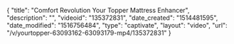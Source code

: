{
    "title": "Comfort Revolution Your Topper Mattress Enhancer",
    "description": "",
    "videoid": "135372831",
    "date_created": "1514481595",
    "date_modified": "1516756484",
    "type": "captivate",
    "layout": "video",
    "url": "\/v\/yourtopper-63093162-63093179-mp4\/135372831"
}